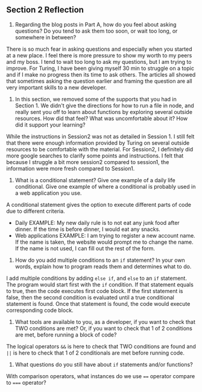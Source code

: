 ## Section 2 Reflection

1. Regarding the blog posts in Part A, how do you feel about asking questions? Do you tend to ask them too soon, or wait too long, or somewhere in between?

There is so much fear in asking questions and especially when you started at a new place. I feel there is more pressure to show my worth to my peers and my boss. I tend to wait too long to ask my questions, but I am trying to improve. For Turing, I have been giving myself 30 min to struggle on a topic and if I make no progress then its time to ask others. The articles all showed that sometimes asking the question earlier and framing the question are all very important skills to a new developer.

1. In this section, we removed some of the supports that you had in Section 1. We didn't give the directions for how to run a file in node, and really sent you off to learn about functions by exploring several outside resources. How did that feel? What was uncomfortable about it? How did it support your learning?

While the instructions in Session2 was not as detailed in Session 1. I still felt that there were enough information provided by Turing on several outside resources to be comfortable with the material. For Session2, I definitely did more google searches to clarify some points and instructions. I felt that because I struggle a bit more session2 compared to session1, the information were more fresh compared to Session1.

1. What is a conditional statement? Give one example of a daily life conditional. Give one example of where a conditional is probably used in a web application you use.

A conditional statement gives the option to execute different parts of code due to different criteria.
- Daily EXAMPLE: My new daily rule is to not eat any junk food after dinner. If the time is before dinner, I would eat any snacks.
- Web applications EXAMPLE: I am trying to register a new account name. If the name is taken, the website would prompt me to change the name. If the name is not used, I can fill out the rest of the form.

1. How do you add multiple conditions to an `if` statement? In your own words, explain how to program reads them and determines what to do.

I add multiple conditions by adding `else if`, and `else` to an `if` statement. The program would start first with the `if` condition. If that statement equals to true, then the code executes first code block. If the first statement is false, then the second condition is evaluated until a true conditional statement is found. Once that statement is found, the code would execute corresponding code block.  

1. What tools are available to you, as a developer, if you want to check that TWO conditions are met? Or, if you want to check that 1 of 2 conditions are met, before running a block of code?

The logical operators `&&` is here to check that TWO conditions are found and `||` is here to check that 1 of 2 conditionals are met before running code.

1. What questions do you still have about `if` statements and/or functions?

With comparison operators, what instances do we use `==` operator compare to `===` operator? 
